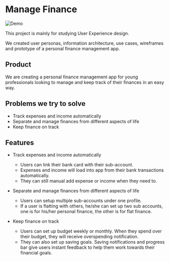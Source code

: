 # Manage Finance
![Demo](https://github.com/erinchocolate/swen502/blob/master/HCI%20Assignment/Demo.gif)

This project is mainly for studying User Experience design.

We created user personas, information architecture, use cases, wireframes and prototype of a personal finance management app.

## Product

We are creating a personal finance management app for young professionals looking to manage and keep track of their finances in an easy way.

## Problems we try to solve

- Track expenses and income automatically 
- Separate and manage finances from different aspects of life
- Keep finance on track

## Features

- Track expenses and income automatically
  - Users can link their bank card with their sub-account.
  - Expenses and income will load into app from their bank transactions automatically.
  - They can still manual add expense or income when they need to.
- Separate and manage finances from different aspects of life
  - Users can setup multiple sub-accounts under one profile.
  - If a user is flatting with others, he/she can set up two sub accounts, one is for his/her personal finance, the other is for flat finance.

- Keep finance on track
  - Users can set up budget weekly or monthly. When they spend over their budget, they will receive overspending notification.
  - They can also set up saving goals. Saving notifications and progress bar give users instant feedback to help them work towards their financial goals.
